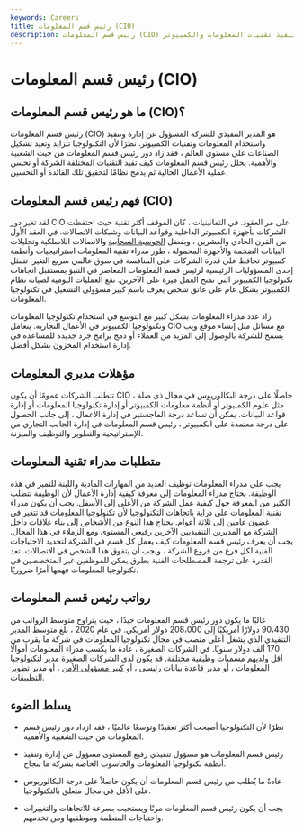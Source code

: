 ```yaml
---
keywords: Careers
title: رئيس قسم المعلومات (CIO)
description: رئيس قسم المعلومات (CIO) هو المدير التنفيذي للشركة المسؤول عن إدارة وتنفيذ تقنيات المعلومات والكمبيوتر.
---
```


# رئيس قسم المعلومات (CIO)
## ما هو رئيس قسم المعلومات (CIO)؟

رئيس قسم المعلومات (CIO) هو المدير التنفيذي للشركة المسؤول عن إدارة وتنفيذ واستخدام المعلومات وتقنيات الكمبيوتر. نظرًا لأن التكنولوجيا تتزايد وتعيد تشكيل الصناعات على مستوى العالم ، فقد زاد دور رئيس قسم المعلومات من حيث الشعبية والأهمية. يحلل رئيس قسم المعلومات كيف تفيد التقنيات المختلفة الشركة أو تحسن عملية الأعمال الحالية ثم يدمج نظامًا لتحقيق تلك الفائدة أو التحسين.

## فهم رئيس قسم المعلومات (CIO)

لقد تغير دور CIO على مر العقود. في الثمانينيات ، كان الموقف أكثر تقنية حيث احتفظت الشركات بأجهزة الكمبيوتر الداخلية وقواعد البيانات وشبكات الاتصالات. في العقد الأول من القرن الحادي والعشرين ، وبفضل [الحوسبة السحابية](/cloud-computing) والاتصالات اللاسلكية وتحليلات البيانات الضخمة والأجهزة المحمولة ، طور مدراء تقنية المعلومات استراتيجيات وأنظمة كمبيوتر تحافظ على قدرة الشركات على المنافسة في سوق عالمي سريع التغير. تتمثل إحدى المسؤوليات الرئيسية لرئيس قسم المعلومات المعاصر في التنبؤ بمستقبل اتجاهات تكنولوجيا الكمبيوتر التي تمنح العمل ميزة على الآخرين. تقع العمليات اليومية لصيانة نظام الكمبيوتر بشكل عام على عاتق شخص يعرف باسم كبير مسؤولي التشغيل في تكنولوجيا المعلومات.

زاد عدد مدراء المعلومات بشكل كبير مع التوسع في استخدام تكنولوجيا المعلومات وتكنولوجيا الكمبيوتر في الأعمال التجارية. يتعامل CIO مع مسائل مثل إنشاء موقع ويب يسمح للشركة بالوصول إلى المزيد من العملاء أو دمج برامج جرد جديدة للمساعدة في إدارة استخدام المخزون بشكل أفضل.

## مؤهلات مديري المعلومات

تتطلب الشركات عمومًا أن يكون CIO حاصلًا على درجة البكالوريوس في مجال ذي صلة ، مثل علوم الكمبيوتر أو أنظمة معلومات الكمبيوتر أو إدارة تكنولوجيا المعلومات أو إدارة قواعد البيانات. يمكن أن تساعد درجة الماجستير في إدارة الأعمال ، إلى جانب الحصول على درجة معتمدة على الكمبيوتر ، رئيس قسم المعلومات في إدارة الجانب التجاري من الإستراتيجية والتطوير والتوظيف والميزنة.

## متطلبات مدراء تقنية المعلومات

يجب على مدراء المعلومات توظيف العديد من المهارات المادية واللينة للتميز في هذه الوظيفة. يحتاج مدراء المعلومات إلى معرفة كيفية إدارة الأعمال لأن الوظيفة تتطلب الكثير من المعرفة حول كيفية عمل الشركة من الأعلى إلى الأسفل. يجب أن يكون مدراء تقنية المعلومات على دراية باتجاهات التكنولوجيا لأن تكنولوجيا المعلومات قد تتغير في غضون عامين إلى ثلاثة أعوام. يحتاج هذا النوع من الأشخاص إلى بناء علاقات داخل الشركة مع المديرين التنفيذيين الآخرين رفيعي المستوى ومع الزملاء في هذا المجال. يجب أن يعرف رئيس قسم المعلومات كيف يعمل كل قسم في الشركة لتحديد الاحتياجات الفنية لكل فرع من فروع الشركة ، ويجب أن يتفوق هذا الشخص في الاتصالات. تعد القدرة على ترجمة المصطلحات الفنية بطرق يمكن للموظفين غير المتخصصين في تكنولوجيا المعلومات فهمها أمرًا ضروريًا.

## رواتب رئيس قسم المعلومات

غالبًا ما يكون دور رئيس قسم المعلومات جيدًا ، حيث يتراوح متوسط الرواتب من 90،430 دولارًا أمريكيًا إلى 208،000 دولار أمريكي. في عام 2020 ، بلغ متوسط المدير التنفيذي الذي يشغل أعلى منصب في مجال تكنولوجيا المعلومات في شركة ما يقرب من 170 ألف دولار سنويًا. في الشركات الصغيرة ، عادة ما يكسب مدراء المعلومات أموالًا أقل ولديهم مسميات وظيفية مختلفة. قد يكون لدى الشركات الصغيرة مدير لتكنولوجيا المعلومات ، أو مدير قاعدة بيانات رئيسي ، أو [كبير مسؤولي الأمن](/cso) ، أو مدير تطوير التطبيقات.

## يسلط الضوء

- نظرًا لأن التكنولوجيا أصبحت أكثر تعقيدًا وتوسعًا عالميًا ، فقد ازداد دور رئيس قسم المعلومات من حيث الشعبية والأهمية.

- رئيس قسم المعلومات هو مسؤول تنفيذي رفيع المستوى مسؤول عن إدارة وتنفيذ أنظمة تكنولوجيا المعلومات والحاسوب الخاصة بشركة ما بنجاح.

- عادةً ما يُطلب من رئيس قسم المعلومات أن يكون حاصلاً على درجة البكالوريوس على الأقل في مجال متعلق بالتكنولوجيا.

- يجب أن يكون رئيس قسم المعلومات مرنًا ويستجيب بسرعة للاتجاهات والتغييرات واحتياجات المنظمة وموظفيها ومن تخدمهم.

